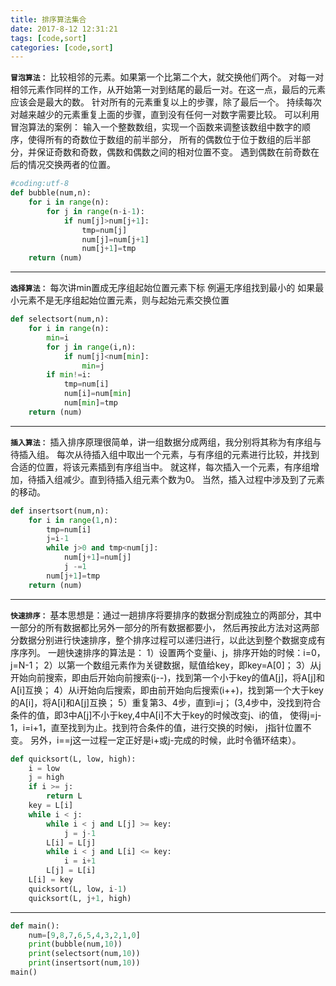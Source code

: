 ```yaml
---
title: 排序算法集合
date: 2017-8-12 12:31:21
tags: [code,sort]
categories: [code,sort]
---
```

**`冒泡算法：`**
比较相邻的元素。如果第一个比第二个大，就交换他们两个。
对每一对相邻元素作同样的工作，从开始第一对到结尾的最后一对。在这一点，最后的元素应该会是最大的数。
针对所有的元素重复以上的步骤，除了最后一个。
持续每次对越来越少的元素重复上面的步骤，直到没有任何一对数字需要比较。
可以利用冒泡算法的案例：
输入一个整数数组，实现一个函数来调整该数组中数字的顺序，使得所有的奇数位于数组的前半部分，
所有的偶数位于位于数组的后半部分，并保证奇数和奇数，偶数和偶数之间的相对位置不变。
遇到偶数在前奇数在后的情况交换两者的位置。
```python
#coding:utf-8
def bubble(num,n):
    for i in range(n):
        for j in range(n-i-1):
            if num[j]>num[j+1]:
                tmp=num[j]
                num[j]=num[j+1]
                num[j+1]=tmp
    return (num)
```

---
**`选择算法：`**
每次讲min置成无序组起始位置元素下标
例遍无序组找到最小的
如果最小元素不是无序组起始位置元素，则与起始元素交换位置
```python
def selectsort(num,n):
    for i in range(n):
        min=i
        for j in range(i,n):
            if num[j]<num[min]:
                min=j
        if min!=i:
            tmp=num[i]
            num[i]=num[min]
            num[min]=tmp
    return (num)
```

---
**`插入算法：`**
插入排序原理很简单，讲一组数据分成两组，我分别将其称为有序组与待插入组。
每次从待插入组中取出一个元素，与有序组的元素进行比较，并找到合适的位置，将该元素插到有序组当中。
就这样，每次插入一个元素，有序组增加，待插入组减少。直到待插入组元素个数为0。
当然，插入过程中涉及到了元素的移动。
```python
def insertsort(num,n):
    for i in range(1,n):
        tmp=num[i]
        j=i-1
        while j>0 and tmp<num[j]:
            num[j+1]=num[j]
            j -=1
        num[j+1]=tmp
    return (num)
```

---	
**`快速排序：`**
基本思想是：通过一趟排序将要排序的数据分割成独立的两部分，其中一部分的所有数据都比另外一部分的所有数据都要小，
然后再按此方法对这两部分数据分别进行快速排序，整个排序过程可以递归进行，以此达到整个数据变成有序序列。
一趟快速排序的算法是：
 1）设置两个变量i、j，排序开始的时候：i=0，j=N-1；
 2）以第一个数组元素作为关键数据，赋值给key，即key=A[0]；
 3）从j开始向前搜索，即由后开始向前搜索(j--)，找到第一个小于key的值A[j]，将A[j]和A[i]互换；
 4）从i开始向后搜索，即由前开始向后搜索(i++)，找到第一个大于key的A[i]，将A[i]和A[j]互换；
 5）重复第3、4步，直到i=j； (3,4步中，没找到符合条件的值，即3中A[j]不小于key,4中A[i]不大于key的时候改变j、i的值，
使得j=j-1，i=i+1，直至找到为止。找到符合条件的值，进行交换的时候i， j指针位置不变。
另外，i==j这一过程一定正好是i+或j-完成的时候，此时令循环结束）。
```python
def quicksort(L, low, high):
    i = low 
    j = high
    if i >= j:
        return L
    key = L[i]
    while i < j:
        while i < j and L[j] >= key:
            j = j-1                                                             
        L[i] = L[j]
        while i < j and L[i] <= key:    
            i = i+1 
        L[j] = L[i]
    L[i] = key 
    quicksort(L, low, i-1)
    quicksort(L, j+1, high)
```

---
```python
def main():
    num=[9,8,7,6,5,4,3,2,1,0]
    print(bubble(num,10))
    print(selectsort(num,10))
    print(insertsort(num,10))
main()
```